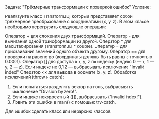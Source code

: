 Задача: "Трёхмерные трансформации с проверкой ошибок"
Условие:

Реализуйте класс Transform3D, который представляет собой трёхмерное преобразование 
с координатами (x, y, z). В этом классе необходимо перегрузить следующие операции:

Оператор + для сложения двух трансформаций.
Оператор - для вычитания одной трансформации из другой.
Оператор * для масштабирования (Transform3D * double).
Оператор = для присваивания значений одного объекта другому.
Оператор == для проверки на равенство (координаты должны быть равны с точностью 0.0001).
Оператор [] для доступа к x, y, z по индексу (индекс 0 — x, 1 — y, 2 — z). 
  Если индекс не 0,1,2 — выбрасывать исключение "Invalid index!"
Оператор << для вывода в формате (x, y, z).
Обработка исключений (throw и catch):
1. Если попытаться разделить вектор на ноль,
    выбрасывать исключение "Division by zero!".
2. Если индекс некорректный ([]), выбрасывать ("Invalid index!").
3. Ловить эти ошибки в main() с помощью try-catch.

Для ошибок сделать класс или иерархию классов!
